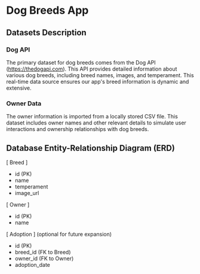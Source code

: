 # Dog Breeds App

## Datasets Description

### Dog API

The primary dataset for dog breeds comes from the Dog API (https://thedogapi.com). This API provides detailed information about various dog breeds, including breed names, images, and temperament. This real-time data source ensures our app's breed information is dynamic and extensive.

### Owner Data

The owner information is imported from a locally stored CSV file. This dataset includes owner names and other relevant details to simulate user interactions and ownership relationships with dog breeds.

## Database Entity-Relationship Diagram (ERD)

[ Breed ]

- id (PK)
- name
- temperament
- image_url

[ Owner ]

- id (PK)
- name

[ Adoption ] (optional for future expansion)

- id (PK)
- breed_id (FK to Breed)
- owner_id (FK to Owner)
- adoption_date
